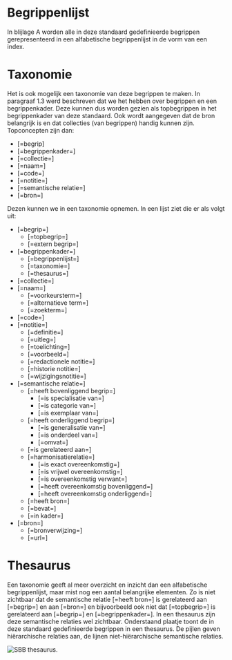 # Begrippenlijst
In blijlage A worden alle in deze standaard gedefinieerde begrippen gerepresenteerd in een alfabetische begrippenlijst in de vorm van een index.

# Taxonomie
Het is ook mogelijk een taxonomie van deze begrippen te maken. In paragraaf 1.3 werd beschreven dat we het hebben over begrippen en een begrippenkader. Deze kunnen dus worden gezien als topbegrippen in het begrippenkader van deze standaard. Ook wordt aangegeven dat de bron belangrijk is en dat collecties (van begrippen) handig kunnen zijn. 
Topconcepten zijn dan: 
* [=begrip]
* [=begrippenkader=]
* [=collectie=]
* [=naam=]
* [=code=]
* [=notitie=]
* [=semantische relatie=]
* [=bron=]

Dezen kunnen we in een taxonomie opnemen. In een lijst ziet die er als volgt uit:
* [=begrip=]
  * [=topbegrip=]
  * [=extern begrip=]
* [=begrippenkader=]
  * [=begrippenlijst=]
  * [=taxonomie=]
  * [=thesaurus=]
* [=collectie=]
* [=naam=]
  * [=voorkeursterm=]
  * [=alternatieve term=]
  * [=zoekterm=]
* [=code=]
* [=notitie=]
  * [=definitie=]
  * [=uitleg=]
  * [=toelichting=]
  * [=voorbeeld=]
  * [=redactionele notitie=]
  * [=historie notitie=]
  * [=wijzigingsnotitie=]
* [=semantische relatie=]
  * [=heeft bovenliggend begrip=]
    * [=is specialisatie van=]
    * [=is categorie van=]
    * [=is exemplaar van=]
  * [=heeft onderliggend begrip=]
    * [=is generalisatie van=]
    * [=is onderdeel van=]
    * [=omvat=]
  * [=is gerelateerd aan=]
  * [=harmonisatierelatie=]
    * [=is exact overeenkomstig=]
    * [=is vrijwel overeenkomstig=]
    * [=is overeenkomstig verwant=]
    * [=heeft overeenkomstig bovenliggend=]
    * [=heeft overeenkomstig onderliggend=]
  * [=heeft bron=]
  * [=bevat=]
  * [=in kader=]
* [=bron=]
  * [=bronverwijzing=]
  * [=url=]
# Thesaurus
Een taxonomie geeft al meer overzicht en inzicht dan een alfabetische begrippenlijst, maar mist nog een aantal belangrijke elementen. Zo is niet zichtbaar dat de semantische relatie [=heeft bron=] is gerelateerd aan [=begrip=] en aan [=bron=] en bijvoorbeeld ook niet dat [=topbegrip=] is gerelateerd aan [=begrip=] en [=begrippenkader=]. In een thesaurus zijn deze semantische relaties wel zichtbaar. Onderstaand plaatje toont de in deze standaard gedefinieerde begrippen in een thesaurus. De pijlen geven hiërarchische relaties aan, de lijnen niet-hiërarchische semantische relaties.

![](https://github.com/pldn/nederlands-profiel-voor-stelselcatalogi/blob/verwerking-opmerkingen-openbare-consultatie/respec/media/thesaurusSBB.jpg "SBB thesaurus").
